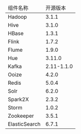 <table class="tg">
 <thead>
  <tr>
  <td>组件名称</td>
  <td>开源版本</td>
 </tr>
 <tbody>
	<tr>
	<td>Hadoop</td>
	<td>3.1.1</td>
	</tr>
	<tr>
	<td>Hive</td>
	<td>3.1.0</td>
	</tr>
	<tr>
	<td>HBase</td>
	<td>1.3.1</td>
	</tr>
	<tr>
	<td>Flink</td>
	<td>1.7.2</td>
	</tr>
	<tr>
	<td>Flume</td>
	<td>1.9.0</td>
	</tr>
	<tr>
	<td>Hue</td>
	<td>3.11.0</td>
	</tr>
	<tr>
	<td>Kafka</td>
	<td>2.11-1.1.0</td>
	</tr>
	<tr>
	<td>Ooize</td>
	<td>4.2.0</td>
	</tr>	
	<tr>
	<td>Redis</td>
	<td>5.0.4</td>
	</tr>
	<tr>
	<td>Solr</td>
	<td>6.2.0</td>
	</tr>
	<tr>
	<td>Spark2X</td>
	<td>2.3.2</td>
	</tr>
	<tr>
	<td>Storm</td>
	<td>1.0.2</td>
	</tr>
	<tr>
	<td>Zookeeper</td>
	<td>3.5.1</td>
	</tr>
	<tr>
	<td>ElasticSearch</td>
	<td>6.7.1</td>
	</tr>
 </tbody>
 
</table>